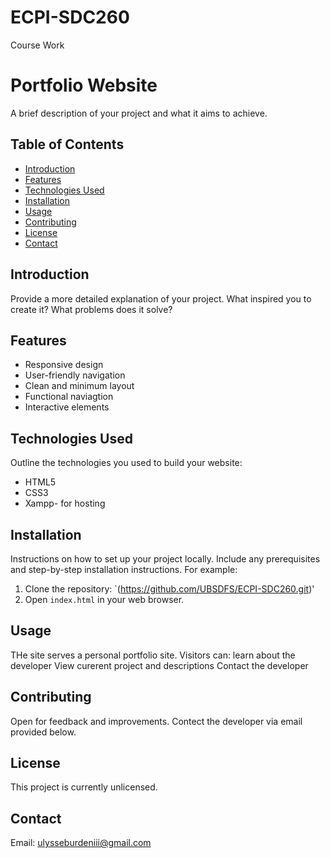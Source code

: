 # ECPI-SDC260
Course Work
# Portfolio Website

A brief description of your project and what it aims to achieve.

## Table of Contents

- [Introduction](#introduction)
- [Features](#features)
- [Technologies Used](#technologies-used)
- [Installation](#installation)
- [Usage](#usage)
- [Contributing](#contributing)
- [License](#license)
- [Contact](#contact)

## Introduction

Provide a more detailed explanation of your project. What inspired you to create it? What problems does it solve?

## Features

- Responsive design
- User-friendly navigation
- Clean and minimum layout
- Functional naviagtion 
- Interactive elements

## Technologies Used

Outline the technologies you used to build your website:
- HTML5
- CSS3
- Xampp- for hosting


## Installation

Instructions on how to set up your project locally. Include any prerequisites and step-by-step installation instructions. For example:
1. Clone the repository: `(https://github.com/UBSDFS/ECPI-SDC260.git)'
2. Open `index.html` in your web browser.

## Usage

THe site serves a personal portfolio site. Visitors can:
learn about the developer
View curerent project and descriptions
Contact the developer 

## Contributing

Open for feedback and improvements. Contect the developer via email provided below. 

## License

This project is currently unlicensed. 

## Contact

Email: ulysseburdeniii@gmail.com

